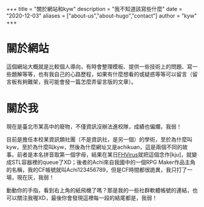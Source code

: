 +++
title = "關於網站和kyw"
description = "我不知道該寫些什麼"
date = "2020-12-03"
aliases = ["about-us","about-hugo","contact"]
author = "kyw"
+++

# 關於網站

這個網站大概就是比較個人導向，有時會整理模板、提供一些技術上的問題、寫一些題解等等，也有我自己的心路歷程，如果有什麼想看的或疑惑等等可以留言（留言板有夠難架，我可能會發一篇怎麼弄留言版的文章）。

# 關於我

現在是臺北市某高中的廢物，不僅資訊沒辦法進校隊，成績也偏爛，我弱！

目前是擔任本校某資訊類社團（不是資訊社，是另一個）的學術，至於為什麼叫kyw，至於為什麼叫kyw，然後為什麼網址又是achikuan，這是兩個不同的故事。前者是本名拼音取第一個字母，結果在某日[FHVirus](https://fhvirus.github.io)就把這個念作\[kju\]，就變成STL容器裡的queue了XD；後者的Achi來自我國中的一個RPG Maker作品主角的名稱，我的CF帳號就叫Achi123456789，但是CF時間都很詭異，我只打了一場，現在灰，我弱！

動動你的手指，看到右上角的紙飛機了嗎？那是我的一些社群軟體帳號的連結，也可以關注我喔XD，最後你會發現這裡每一段的結尾都是，我弱！
